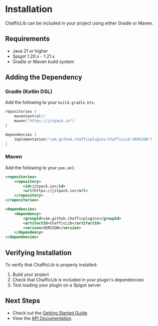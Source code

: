 # Installation

ChafficLib can be included in your project using either Gradle or Maven.

## Requirements

- Java 21 or higher
- Spigot 1.20.x - 1.21.x
- Gradle or Maven build system

## Adding the Dependency

### Gradle (Kotlin DSL)

Add the following to your `build.gradle.kts`:

```kotlin
repositories {
    mavenCentral()
    maven("https://jitpack.io")
}

dependencies {
    implementation("com.github.chafficplugins:ChafficLib:VERSION")
}
```

### Maven

Add the following to your `pom.xml`:

```xml
<repositories>
    <repository>
        <id>jitpack.io</id>
        <url>https://jitpack.io</url>
    </repository>
</repositories>

<dependencies>
    <dependency>
        <groupId>com.github.chafficplugins</groupId>
        <artifactId>ChafficLib</artifactId>
        <version>VERSION</version>
    </dependency>
</dependencies>
```

## Verifying Installation

To verify that ChafficLib is properly installed:

1. Build your project
2. Check that ChafficLib is included in your plugin's dependencies
3. Test loading your plugin on a Spigot server

## Next Steps

- Check out the [Getting Started Guide](getting-started.md)
- View the [API Documentation](../api/overview.md)